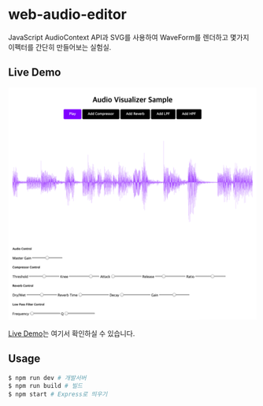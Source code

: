 # web-audio-editor
JavaScript AudioContext API과 SVG를 사용하여 WaveForm를 렌더하고 몇가지 이펙터를 간단히 만들어보는 실험실.

## Live Demo
![image](./thumbnail.png)

[Live Demo](https://simple-audio-waveform.herokuapp.com/)는 여기서 확인하실 수 있습니다.

## Usage
```bash
$ npm run dev # 개발서버
$ npm run build # 빌드
$ npm start # Express로 띄우기
```

